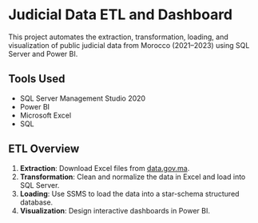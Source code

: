 # Judicial Data ETL and Dashboard

This project automates the extraction, transformation, loading, and visualization of public judicial data from Morocco (2021–2023) using SQL Server and Power BI.

## Tools Used
- SQL Server Management Studio 2020
- Power BI
- Microsoft Excel
- SQL

## ETL Overview
1. **Extraction**: Download Excel files from [data.gov.ma](https://data.gov.ma).
2. **Transformation**: Clean and normalize the data in Excel and load into SQL Server.
3. **Loading**: Use SSMS to load the data into a star-schema structured database.
4. **Visualization**: Design interactive dashboards in Power BI.
